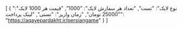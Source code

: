 [
  {
    "نوع لایک": "تست",
    "تعداد هر سفارش لایک": "1000",
    "قیمت هر 1000 لایک": "25000 تومان",
    "زمان واریز": "تستی",
    "لینک پرداخت": "https://aqayepardakht.ir/persiangame"
  }
]